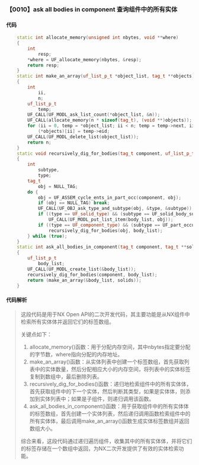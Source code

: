 ### 【0010】ask all bodies in component 查询组件中的所有实体

#### 代码

```cpp
    static int allocate_memory(unsigned int nbytes, void **where)  
    {  
        int  
            resp;  
        *where = UF_allocate_memory(nbytes, &resp);  
        return resp;  
    }  
    static int make_an_array(uf_list_p_t *object_list, tag_t **objects)  
    {  
        int  
            ii,  
            n;  
        uf_list_p_t  
            temp;  
        UF_CALL(UF_MODL_ask_list_count(*object_list, &n));  
        UF_CALL(allocate_memory(n * sizeof(tag_t), (void **)objects));  
        for (ii = 0, temp = *object_list; ii < n; temp = temp->next, ii++)  
            (*objects)[ii] = temp->eid;  
        UF_CALL(UF_MODL_delete_list(object_list));  
        return n;  
    }  
    static void recursively_dig_for_bodies(tag_t component, uf_list_p_t body_list)  
    {  
        int  
            subtype,  
            type;  
        tag_t  
            obj = NULL_TAG;  
        do {  
            obj = UF_ASSEM_cycle_ents_in_part_occ(component, obj);  
            if (obj == NULL_TAG) break;  
            UF_CALL(UF_OBJ_ask_type_and_subtype(obj, &type, &subtype));  
            if ((type == UF_solid_type) && (subtype == UF_solid_body_subtype))  
                UF_CALL(UF_MODL_put_list_item(body_list, obj));  
            if ((type == UF_component_type) && (subtype == UF_part_occurrence_subtype))  
                recursively_dig_for_bodies(obj, body_list);  
        } while (true);  
    }  
    static int ask_all_bodies_in_component(tag_t component, tag_t **solids)  
    {  
        uf_list_p_t  
            body_list;  
        UF_CALL(UF_MODL_create_list(&body_list));  
        recursively_dig_for_bodies(component, body_list);  
        return (make_an_array(&body_list, solids));  
    }

```

#### 代码解析

> 这段代码是用于NX Open API的二次开发代码，其主要功能是从NX组件中检索所有实体体并返回它们的标签数组。
>
> 关键点如下：
>
> 1. allocate_memory()函数：用于分配内存空间，其中nbytes指定要分配的字节数，where指向分配的内存地址。
> 2. make_an_array()函数：从实体列表中创建一个标签数组，首先获取列表中的实体数量，然后分配相应大小的内存空间，将列表中的实体标签复制到数组中，最后删除列表。
> 3. recursively_dig_for_bodies()函数：递归地检索组件中的所有实体体，首先获取组件中的下一个实体，然后判断其类型，如果是实体体，则添加到实体列表中；如果是子组件，则递归调用该函数。
> 4. ask_all_bodies_in_component()函数：用于获取组件中的所有实体体的标签数组，首先创建一个实体列表，然后递归调用函数检索组件中的所有实体体，最后调用make_an_array()函数生成实体标签数组并返回数组大小。
>
> 综合来看，这段代码通过递归遍历组件，收集其中的所有实体体，并将它们的标签存储在一个数组中返回，为NX二次开发提供了有效的实体检索功能。
>
